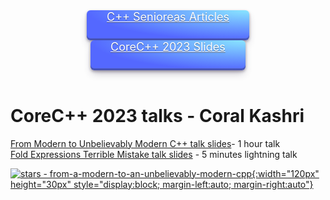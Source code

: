 <style>
.button {
  
                display: inline-block;
                outline: 0;
                border: 0;
                cursor: pointer;
                will-change: box-shadow,transform;
                background: radial-gradient( 100% 100% at 100% 0%, #89E5FF 0%, #5468FF 100% );
                box-shadow: 0px 2px 4px rgb(45 35 66 / 40%), 0px 7px 13px -3px rgb(45 35 66 / 30%), inset 0px -3px 0px rgb(58 65 111 / 50%);
                padding: 0 32px;
                border-radius: 6px;
                color: #fff;
                height: 48px;
                font-size: 18px;
                text-shadow: 0 1px 0 rgb(0 0 0 / 40%);
                transition: box-shadow 0.15s ease,transform 0.15s ease;
                :hover {
                    box-shadow: 0px 4px 8px rgb(45 35 66 / 40%), 0px 7px 13px -3px rgb(45 35 66 / 30%), inset 0px -3px 0px #3c4fe0;
                    transform: translateY(-2px);
                }
                :active{
                    box-shadow: inset 0px 3px 7px #3c4fe0;
                    transform: translateY(2px);
                }
}
                
</style>
<header>
    <a align="center" class="button" href="https://coralkashri.github.io/coralkashri”>
    <a align="center" class="button" href="https://coralkashri.github.io/Cpp-Senioreas-All-Articles/">C++ Senioreas Articles</a><br>
    <a align="center" class="button" href="https://coralkashri.github.io/from-a-modern-to-an-unbelievably-modern-cpp/">CoreC++ 2023 Slides</a>
</header>

# CoreC++ 2023 talks - Coral Kashri

[From Modern to Unbelievably Modern C++ talk slides](from-a-modern-to-an-unbelievably-modern-cpp.html)- 1 hour talk<br>
[Fold Expressions Terrible Mistake talk slides](fold-expressions-terrible-mistake.html) - 5 minutes lightning talk<be>

[![stars - from-a-modern-to-an-unbelievably-modern-cpp](https://img.shields.io/github/stars/coralkashri/from-a-modern-to-an-unbelievably-modern-cpp?style=social){:width="120px" height="30px" style="display:block; margin-left:auto; margin-right:auto"}](https://github.com/coralkashri/from-a-modern-to-an-unbelievably-modern-cpp)
